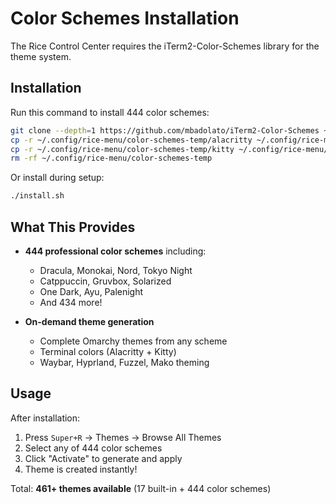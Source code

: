 # Color Schemes Installation

The Rice Control Center requires the iTerm2-Color-Schemes library for the theme system.

## Installation

Run this command to install 444 color schemes:

```bash
git clone --depth=1 https://github.com/mbadolato/iTerm2-Color-Schemes ~/.config/rice-menu/color-schemes-temp
cp -r ~/.config/rice-menu/color-schemes-temp/alacritty ~/.config/rice-menu/color-schemes/
cp -r ~/.config/rice-menu/color-schemes-temp/kitty ~/.config/rice-menu/color-schemes/
rm -rf ~/.config/rice-menu/color-schemes-temp
```

Or install during setup:

```bash
./install.sh
```

## What This Provides

- **444 professional color schemes** including:
  - Dracula, Monokai, Nord, Tokyo Night
  - Catppuccin, Gruvbox, Solarized
  - One Dark, Ayu, Palenight
  - And 434 more!

- **On-demand theme generation**
  - Complete Omarchy themes from any scheme
  - Terminal colors (Alacritty + Kitty)
  - Waybar, Hyprland, Fuzzel, Mako theming

## Usage

After installation:

1. Press `Super+R` → Themes → Browse All Themes
2. Select any of 444 color schemes
3. Click "Activate" to generate and apply
4. Theme is created instantly!

Total: **461+ themes available** (17 built-in + 444 color schemes)

